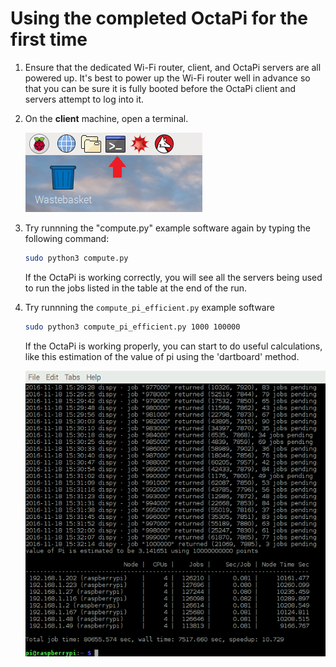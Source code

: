 # Using the completed OctaPi for the first time

1. Ensure that the dedicated Wi-Fi router, client, and OctaPi servers are all powered up. It's best to power up the Wi-Fi router well in advance so that you can be sure it is fully booted before the OctaPi client and servers attempt to log into it.

1. On the **client** machine, open a terminal.

    ![Open a terminal](images/terminal.png)

1. Try runnning the "compute.py" example software again by typing the following command:

    ```bash
    sudo python3 compute.py
    ```

    If the OctaPi is working correctly, you will see all the servers being used to run the jobs listed in the table at the end of the run.


1. Try runnning the `compute_pi_efficient.py` example software


    ```bash
    sudo python3 compute_pi_efficient.py 1000 100000
    ```

    If the OctaPi is working properly, you can start to do useful calculations, like this estimation of the value of pi using the 'dartboard' method.

    ![Pi calculation on OctaPi](images/octapi-screenshot.png)
